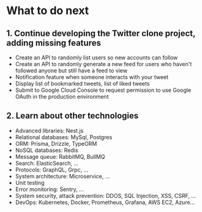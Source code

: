 # What to do next

## 1. Continue developing the Twitter clone project, adding missing features

- Create an API to randomly list users so new accounts can follow
- Create an API to randomly generate a new feed for users who haven't followed anyone but still have a feed to view
- Notification feature when someone interacts with your tweet
- Display list of bookmarked tweets, list of liked tweets
- Submit to Google Cloud Console to request permission to use Google OAuth in the production environment

## 2. Learn about other technologies

- Advanced libraries: Nest.js
- Relational databases: MySql, Postgres
- ORM: Prisma, Drizzle, TypeORM
- NoSQL databases: Redis
- Message queue: RabbitMQ, BullMQ
- Search: ElasticSearch, ...
- Protocols: GraphQL, Grpc, ...
- System architecture: Microservice, ...
- Unit testing
- Error monitoring: Sentry, ...
- System security, attack prevention: DDOS, SQL Injection, XSS, CSRF, ...
- DevOps: Kubernetes, Docker, Prometheus, Grafana, AWS EC2, Azure...
